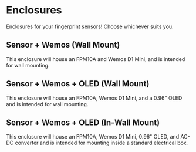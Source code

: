 # Enclosures
Enclosures for your fingerprint sensors! Choose whichever suits you.

## Sensor + Wemos (Wall Mount)
This enclosure will house an FPM10A and Wemos D1 Mini, and is intended for wall mounting.

## Sensor + Wemos + OLED (Wall Mount)
This enclosure will house an FPM10A, Wemos D1 Mini, and a 0.96" OLED and is intended for wall mounting.

## Sensor + Wemos + OLED (In-Wall Mount)
This enclosure will house an FPM10A, Wemos D1 Mini, 0.96" OLED, and AC-DC converter and is intended for mounting inside a standard electrical box.
